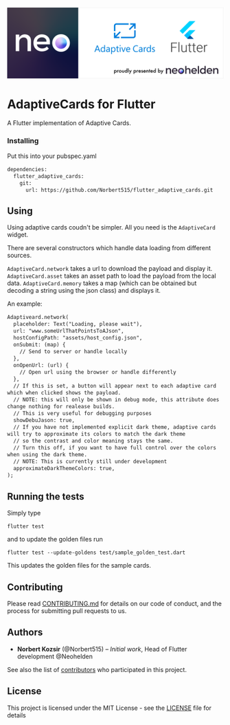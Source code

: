 ![AdaptiveCards for Flutter](docs/adaptivecards_for_flutter.png?raw=true "AdaptiveCards for Flutter")

# AdaptiveCards for Flutter

A Flutter implementation of Adaptive Cards.


### Installing

Put this into your pubspec.yaml
```
dependencies:
  flutter_adaptive_cards:
    git:
      url: https://github.com/Norbert515/flutter_adaptive_cards.git
```

## Using

Using adaptive cards coudn't be simpler. All you need is the `AdaptiveCard` widget.

There are several constructors which handle data loading from different sources.

`AdaptiveCard.network` takes a url to download the payload and display it.
`AdaptiveCard.asset` takes an asset path to load the payload from the local data.
`AdaptiveCard.memory` takes a map (which can be obtained but decoding a string using the json class) and displays it.

An example:

```
Adaptiveard.network(
  placeholder: Text("Loading, please wait"),
  url: "www.someUrlThatPointsToAJson",
  hostConfigPath: "assets/host_config.json",
  onSubmit: (map) {
    // Send to server or handle locally
  },
  onOpenUrl: (url) {
    // Open url using the browser or handle differently
  },
  // If this is set, a button will appear next to each adaptive card which when clicked shows the payload.
  // NOTE: this will only be shown in debug mode, this attribute does change nothing for realease builds.
  // This is very useful for debugging purposes
  showDebuJason: true,
  // If you have not implemented explicit dark theme, adaptive cards will try to approximate its colors to match the dark theme
  // so the contrast and color meaning stays the same.
  // Turn this off, if you want to have full control over the colors when using the dark theme.
  // NOTE: This is currently still under development
  approximateDarkThemeColors: true,
);
```


## Running the tests

Simply type 
```
flutter test
```

and to update the golden files run 

```
flutter test --update-goldens test/sample_golden_test.dart
```
This updates the golden files for the sample cards.

## Contributing

Please read [CONTRIBUTING.md](https://gist.github.com/PurpleBooth/b24679402957c63ec426) for details on our code of conduct, and the process for submitting pull requests to us.

## Authors

* **Norbert Kozsir** (@Norbert515) – *Initial work*, Head of Flutter development @Neohelden

See also the list of [contributors](https://github.com/Norbert515/flutter_adaptive_cards/contributors) who participated in this project.


## License

This project is licensed under the MIT License - see the [LICENSE](LICENSE) file for details

